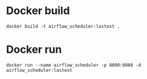 # Docker build
```docker build -t airflow_scheduler:lastest .```
# Docker run
```docker run --name airflow_scheduler -p 8000:8080 -d airflow_scheduler:lastest```